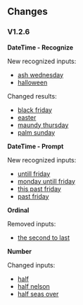 ##  Changes
### V1.2.6
**DateTime - Recognize**

New recognized inputs:
 - [ash wednesday](https://github.com/microsoft/botbuilder-dotnet/blob/662e13ecd4ae8835c02b15e43bf6960a0abae88b/recognizers-text/Utterance%20Changes/DateTime/recognize-differences.json#L3)
 - [halloween](https://github.com/microsoft/botbuilder-dotnet/blob/662e13ecd4ae8835c02b15e43bf6960a0abae88b/recognizers-text/Utterance%20Changes/DateTime/recognize-differences.json#L102)

Changed results:
 - [black friday](https://github.com/microsoft/botbuilder-dotnet/blob/662e13ecd4ae8835c02b15e43bf6960a0abae88b/recognizers-text/Utterance%20Changes/DateTime/recognize-differences.json#L26)
 - [easter](https://github.com/microsoft/botbuilder-dotnet/blob/662e13ecd4ae8835c02b15e43bf6960a0abae88b/recognizers-text/Utterance%20Changes/DateTime/recognize-differences.json#L67)
 - [maundy thursday](https://github.com/microsoft/botbuilder-dotnet/blob/662e13ecd4ae8835c02b15e43bf6960a0abae88b/recognizers-text/Utterance%20Changes/DateTime/recognize-differences.json#L125)
 - [palm sunday](https://github.com/microsoft/botbuilder-dotnet/blob/662e13ecd4ae8835c02b15e43bf6960a0abae88b/recognizers-text/Utterance%20Changes/DateTime/recognize-differences.json#L166)

**DateTime - Prompt**

New recognized inputs:
 - [untill friday](https://github.com/microsoft/botbuilder-dotnet/blob/662e13ecd4ae8835c02b15e43bf6960a0abae88b/recognizers-text/Utterance%20Changes/DateTime/datetime-prompt-differences.json#L3)
 - [monday untill friday](https://github.com/microsoft/botbuilder-dotnet/blob/662e13ecd4ae8835c02b15e43bf6960a0abae88b/recognizers-text/Utterance%20Changes/DateTime/datetime-prompt-differences.json#L44)
 - [this past friday](https://github.com/microsoft/botbuilder-dotnet/blob/662e13ecd4ae8835c02b15e43bf6960a0abae88b/recognizers-text/Utterance%20Changes/DateTime/datetime-prompt-differences.json#L85)
 - [past friday](https://github.com/microsoft/botbuilder-dotnet/blob/662e13ecd4ae8835c02b15e43bf6960a0abae88b/recognizers-text/Utterance%20Changes/DateTime/datetime-prompt-differences.json#L114)

**Ordinal**

Removed inputs:
 - [the second to last](https://github.com/microsoft/botbuilder-dotnet/blob/662e13ecd4ae8835c02b15e43bf6960a0abae88b/recognizers-text/Utterance%20Changes/Ordinal/choices-model-differences.json#L3)


**Number**

Changed inputs:
 - [half](https://github.com/microsoft/botbuilder-dotnet/blob/662e13ecd4ae8835c02b15e43bf6960a0abae88b/recognizers-text/Utterance%20Changes/Number/double-prompt-words-difference.json#L3)
 - [half nelson](https://github.com/microsoft/botbuilder-dotnet/blob/662e13ecd4ae8835c02b15e43bf6960a0abae88b/recognizers-text/Utterance%20Changes/Number/double-prompt-words-difference.json#L18)
 - [half seas over](https://github.com/microsoft/botbuilder-dotnet/blob/662e13ecd4ae8835c02b15e43bf6960a0abae88b/recognizers-text/Utterance%20Changes/Number/double-prompt-words-difference.json#L33)

